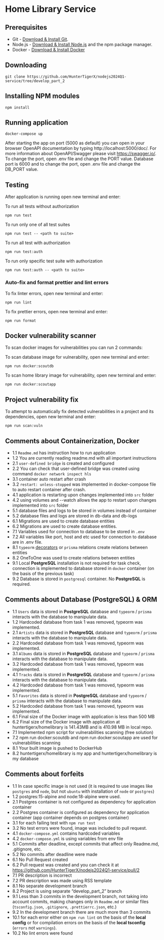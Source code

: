 # Home Library Service

## Prerequisites

- Git - [Download & Install Git](https://git-scm.com/downloads).
- Node.js - [Download & Install Node.js](https://nodejs.org/en/download/) and the npm package manager.
- Docker - [Download & Install Docker](https://www.docker.com/products/docker-desktop/)

## Downloading

```
git clone https://github.com/HunterTigerX/nodejs2024Q1-service/tree/develop_part_2
```

## Installing NPM modules

```
npm install
```

## Running application

```
docker-compose up
```

After starting the app on port (5000 as default) you can open
in your browser OpenAPI documentation by typing http://localhost:5000/doc/.
For more information about OpenAPI/Swagger please visit https://swagger.io/.
To change the port, open .env file and change the PORT value.
Database port is 6000 and to change the port, open .env file and change the DB_PORT value. 

## Testing
After application is running open new terminal and enter:

To run all tests without authorization

```
npm run test
```

To run only one of all test suites

```
npm run test -- <path to suite>
```

To run all test with authorization

```
npm run test:auth
```

To run only specific test suite with authorization

```
npm run test:auth -- <path to suite>
```

### Auto-fix and format prettier and lint errors

To fix linter errors, open new terminal and enter:

```
npm run lint
```

To fix prettier errors, open new terminal and enter:

```
npm run format
```

## Docker vulnerability scanner
To scan docker images for vulnerabilities you can run 2 commands:

To scan database image for vulnerability, open new terminal and enter:

```
npm run docker:scoutdb
```

To scan home library image for vulnerability, open new terminal and enter:

```
npm run docker:scoutapp
```

## Project vulnerability fix
To attempt to automatically fix detected vulnerabilities in a project and its dependencies, open new terminal and enter:

```
npm run scan:vuln
```
## Comments about Containerization, Docker
- 1.1 `Readme.md` has instruction how to run application
- 1.2 You are currently reading readme.md with all important instructions
- 2.1 `user-defined bridge` is created and configured
- 2.2 You can check that user-defined bridge was created using command `docker network inspect hls`
- 3.1 container auto restart after crash
- 3.2 `restart: unless-stopped` was implemented in docker-compose file to auto restart container after crash.
- 4.1 application is restarting upon changes implemented into `src` folder
- 4.2 using volumes and --watch allows the app to restart upon changes implemented into `src` folder
- 5.1 database files and logs to be stored in volumes instead of container
- 5.2 database files and logs are stored in db-data and db-logs
- 6.1 Migrations are used to create database entities 
- 6.2 Migrations are used to create database entities.
- 7.1 Variables used for connection to database to be stored in `.env`
- 7.2 All variables like port, host and etc used for connection to database are in .env file.
- 8.1 `typeorm` [decorators](https://typeorm.io/#/relations) or `prisma` relations create relations between entities
- 8.2 OneToOne was used to create relations between entities
- 9.1 Local **PostgreSQL** installation is not required for task check, connection is implemented to database stored in `docker` container  (on the basis of the previous task)
- 9.2 Database is stored in `postgresql` container. No **PostgreSQL** is required.


## Comments about Database (PostgreSQL) & ORM
- 1.1 `Users` data is stored in **PostgreSQL** database and `typeorm` / `prisma`  interacts with the database to manipulate data.  
- 1.2 Hardcoded database from task 1 was removed, typeorm was implemented.
- 2.1 `Artists` data is stored in **PostgreSQL** database and `typeorm` / `prisma`  interacts with the database to manipulate data.
- 2.2 Hardcoded database from task 1 was removed, typeorm was implemented.
- 3.1 `Albums` data is stored in **PostgreSQL** database and `typeorm` / `prisma`  interacts with the database to manipulate data.
- 3.2 Hardcoded database from task 1 was removed, typeorm was implemented.
- 4.1 `Tracks` data is stored in **PostgreSQL** database and `typeorm` / `prisma`  interacts with the database to manipulate data.
- 4.2 Hardcoded database from task 1 was removed, typeorm was implemented.
- 5.1 `Favorites` data is stored in **PostgreSQL** database and `typeorm` / `prisma`  interacts with the database to manipulate data.
- 5.2 Hardcoded database from task 1 was removed, typeorm was implemented.
- 6.1 Final size of the Docker image with application is less than 500 MB
- 6.2 Final size of the Docker image with application at huntertigerx/homelibrary is 141.43MB and is 410.98 MB in local repo.
- 7.1 Implemented npm script for vulnerabilities scanning (free solution)
- 7.2 npm run docker:scoutdb and npm run docker:scoutapp are used for vulnerabilities scanning
- 8.1 Your built image is pushed to DockerHub
- 8.2 huntertigerx/homelibrary is my app and huntertigerx/homelibrary is my database


## Comments about forfeits
- 1.1 In case specific image is not used (it is required to use images like `postgres` and `node`, but not `ubuntu` with installation of `node` or `postgres`)
- 1.2 postgres:15-alpine and node:18-alpine were used.
- 2.1 Postgres container is not configured as dependency for application container
- 2.2 Postgres container is configured as dependency for application container (app container depends on postgres container)
- 3.1 for each failing test with `npm run test`
- 3.2 No test errors were found, image was included to pull request.
- 4.1 `docker-compose.yml` contains hardcoded variables
- 4.2 `docker-compose.yml` is using variables from env file
- 5.1 Commits after deadline, except commits that affect only Readme.md, .gitignore, etc.
- 5.2 No commits after deadline were made
- 6.1 No Pull Request created 
- 6.2 Pull request was created and you can check it at https://github.com/HunterTigerX/nodejs2024Q1-service/pull/2
- 7.1 PR description is incorrect
- 7.2 PR description was made using RSS template
- 8.1 No separate development branch
- 8.2 Project is using separate “develop_part_2” branch
- 9.1 Less than 3 commits in the development branch, not taking into account commits, making changes only in `Readme.md` or similar files (`tsconfig.json`, `.gitignore`, `.prettierrc.json`, etc.)
- 9.2 In the development branch there are much more than 3 commits
- 10.1 for each error either on `npm run lint` on the basis of the **local config** or for compilation errors on the basis of the **local tsconfig** (`errors` not `warnings`).
- 10.2 No lint errors were found